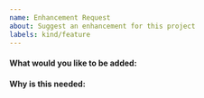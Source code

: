 ```yaml
---
name: Enhancement Request
about: Suggest an enhancement for this project
labels: kind/feature
---
```


<!-- Please only use this template for submitting enhancement/feature requests -->

#### What would you like to be added:

#### Why is this needed:
